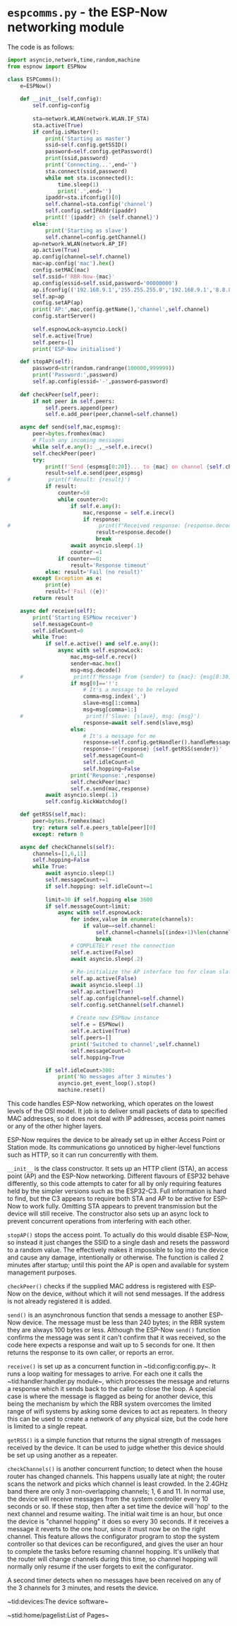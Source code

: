 # `espcomms.py` - the ESP-Now networking module #

The code is as follows:
```python
import asyncio,network,time,random,machine
from espnow import ESPNow

class ESPComms():
    e=ESPNow()
    
    def __init__(self,config):
        self.config=config
        
        sta=network.WLAN(network.WLAN.IF_STA)
        sta.active(True)
        if config.isMaster():
            print('Starting as master')
            ssid=self.config.getSSID()
            password=self.config.getPassword()
            print(ssid,password)
            print('Connecting...',end='')
            sta.connect(ssid,password)
            while not sta.isconnected():
                time.sleep(1)
                print('.',end='')
            ipaddr=sta.ifconfig()[0]
            self.channel=sta.config('channel')
            self.config.setIPAddr(ipaddr)
            print(f'{ipaddr} ch {self.channel}')
        else:
            print('Starting as slave')
            self.channel=config.getChannel()
        ap=network.WLAN(network.AP_IF)
        ap.active(True)
        ap.config(channel=self.channel)
        mac=ap.config('mac').hex()
        config.setMAC(mac)
        self.ssid=f'RBR-Now-{mac}'
        ap.config(essid=self.ssid,password='00000000')
        ap.ifconfig(('192.168.9.1','255.255.255.0','192.168.9.1','8.8.8.8'))
        self.ap=ap
        config.setAP(ap)
        print('AP:',mac,config.getName(),'channel',self.channel)
        config.startServer()
        
        self.espnowLock=asyncio.Lock()
        self.e.active(True)
        self.peers=[]
        print('ESP-Now initialised')

    def stopAP(self):
        password=str(random.randrange(100000,999999))
        print('Password:',password)
        self.ap.config(essid='-',password=password)
    
    def checkPeer(self,peer):
        if not peer in self.peers:
            self.peers.append(peer)
            self.e.add_peer(peer,channel=self.channel)

    async def send(self,mac,espmsg):
        peer=bytes.fromhex(mac)
        # Flush any incoming messages
        while self.e.any(): _,_=self.e.irecv()
        self.checkPeer(peer)
        try:
            print(f'Send {espmsg[0:20]}... to {mac} on channel {self.channel}')
            result=self.e.send(peer,espmsg)
#            print(f'Result: {result}')
            if result:
                counter=50
                while counter>0:
                    if self.e.any():
                        mac,response = self.e.irecv()
                        if response:
#                            print(f"Received response: {response.decode()}")
                            result=response.decode()
                            break
                    await asyncio.sleep(.1)
                    counter-=1
                if counter==0:
                    result='Response timeout'
            else: result='Fail (no result)'
        except Exception as e:
            print(e)
            result=f'Fail ({e})'
        return result

    async def receive(self):
        print('Starting ESPNow receiver')
        self.messageCount=0
        self.idleCount=0
        while True:
            if self.e.active() and self.e.any():
                async with self.espnowLock:
                    mac,msg=self.e.recv()
                    sender=mac.hex()
                    msg=msg.decode()
    #                print(f'Message from {sender} to {mac}: {msg[0:30]}...')
                    if msg[0]=='!':
                        # It's a message to be relayed
                        comma=msg.index(',')
                        slave=msg[1:comma]
                        msg=msg[comma+1:]
    #                    print(f'Slave: {slave}, msg: {msg}')
                        response=await self.send(slave,msg)
                    else:
                        # It's a message for me
                        response=self.config.getHandler().handleMessage(msg)
                        response=f'{response} {self.getRSS(sender)}'
                        self.messageCount=0
                        self.idleCount=0
                        self.hopping=False
                    print('Response:',response)
                    self.checkPeer(mac)
                    self.e.send(mac,response)
            await asyncio.sleep(.1)
            self.config.kickWatchdog()

    def getRSS(self,mac):
        peer=bytes.fromhex(mac)
        try: return self.e.peers_table[peer][0]
        except: return 0

    async def checkChannels(self):
        channels=[1,6,11]
        self.hopping=False
        while True:
            await asyncio.sleep(1)
            self.messageCount+=1
            if self.hopping: self.idleCount+=1
            
            limit=30 if self.hopping else 3600
            if self.messageCount>limit:
                async with self.espnowLock:
                    for index,value in enumerate(channels):
                        if value==self.channel:
                            self.channel=channels[(index+1)%len(channels)]
                            break
                    # COMPLETELY reset the connection
                    self.e.active(False)
                    await asyncio.sleep(.2)
                    
                    # Re-initialize the AP interface too for clean slate
                    self.ap.active(False)
                    await asyncio.sleep(.1)
                    self.ap.active(True)
                    self.ap.config(channel=self.channel)
                    self.config.setChannel(self.channel)
                    
                    # Create new ESPNow instance
                    self.e = ESPNow()
                    self.e.active(True)
                    self.peers=[]
                    print('Switched to channel',self.channel)
                    self.messageCount=0
                    self.hopping=True

            if self.idleCount>300:
                print('No messages after 3 minutes')
                asyncio.get_event_loop().stop()
                machine.reset()
```

This code handles ESP-Now networking, which operates on the lowest levels of the OSI model. It job is to deliver small packets of data to specified MAC addresses, so it does not deal with IP addresses, access point names or any of the other higher layers.

ESP-Now requires the device to be already set up in either Access Point or Station mode. Its communications go unnoticed by higher-level functions such as HTTP, so it can run concurrently with them.

`__init__` is the class constructor. It sets up an HTTP client (STA), an access point (AP) and the ESP-Now networking. Different flavours of ESP32 behave differently, so this code attempts to cater for all by only requiring features held by the simpler versions such as the ESP32-C3. Full information is hard to find, but the C3 appears to require both STA and AP to be active for ESP-Now to work fully. Omitting STA appears to prevent transmission but the device will still receive. The constructor also sets up an async lock to prevent concurrent operations from interfering with each other.

`stopAP()` stops the access point. To actually do this would disable ESP-Now, so instead it just changes the SSID to a single dash and resets the password to a random value. The effectively makes it impossible to log into the device and cause any damage, intentionally or otherwise. The function is called 2 minutes after startup; until this point the AP is open and available for system management purposes.

`checkPeer()` checks if the supplied MAC address is registered with ESP-Now on the device, without which it will not send messages. If the address is not already registered it is added.

`send()` is an asynchronous function that sends a message to another ESP-Now device. The message must be less than 240 bytes; in the RBR system they are always 100 bytes or less. Although the ESP-Now `send()` function confirms the message was sent it can't confirm that it was received, so the code here expects a response and wait up to 5 seconds for one. It then returns the response to its own caller, or reports an error.

`receive()` is set up as a concurrent function in ~tid:config:config.py~. It runs a loop waiting for messages to arrive. For each one it calls the ~tid:handler:handler.py module~, which processes the message and returns a response which it sends back to the caller to close the loop. A special case is where the message is flagged as being for another device, this being the mechanism by which the RBR system overcomes the limited range of wifi systems by asking some devices to act as repeaters. In theory this can be used to create a network of any physical size, but the code here is limited to a single repeat.

`getRSS()` is a simple function that returns the signal strength of messages received by the device. It can be used to judge whether this device should be set up using another as a repeater.

`checkChannels()` is another concurrent function; to detect when the house router has changed channels. This happens usually late at night; the router scans the network and picks which channel is least crowded. In the 2.4GHz band there are only 3 non-overlapping channels; 1, 6 and 11. In normal use, the device will receive messages from the system controller every 10 seconds or so. If these stop, then after a set time the device will 'hop' to the next channel and resume waiting. The initial wait time is an hour, but once the device is "channel hopping" it does so every 30 seconds. If it receives a message it reverts to the one hour, since it must now be on the right channel. This feature allows the configurator program to stop the system controller so that devices can be reconfigured, and gives the user an hour to complete the tasks before resuming channel hopping. It's unlikely that the router will change channels during this time, so channel hopping will normally only resume if the user forgets to exit the configurator.

A second timer detects when no messages have been received on any of the 3 channels for 3 minutes, and resets the device.

~tid:devices:The device software~

~stid:home/pagelist:List of Pages~
